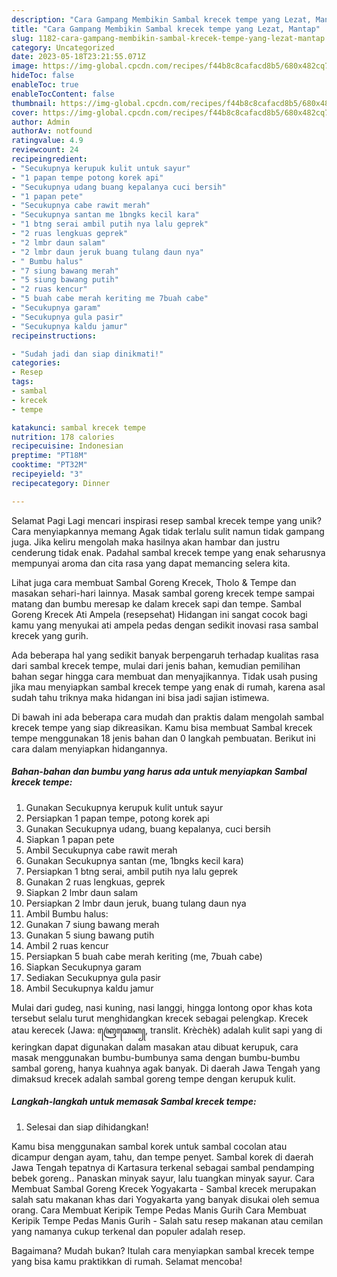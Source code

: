 ```yaml
---
description: "Cara Gampang Membikin Sambal krecek tempe yang Lezat, Mantap"
title: "Cara Gampang Membikin Sambal krecek tempe yang Lezat, Mantap"
slug: 1182-cara-gampang-membikin-sambal-krecek-tempe-yang-lezat-mantap
category: Uncategorized
date: 2023-05-18T23:21:55.071Z
image: https://img-global.cpcdn.com/recipes/f44b8c8cafacd8b5/680x482cq70/sambal-krecek-tempe-foto-resep-utama.jpg
hideToc: false
enableToc: true
enableTocContent: false
thumbnail: https://img-global.cpcdn.com/recipes/f44b8c8cafacd8b5/680x482cq70/sambal-krecek-tempe-foto-resep-utama.jpg
cover: https://img-global.cpcdn.com/recipes/f44b8c8cafacd8b5/680x482cq70/sambal-krecek-tempe-foto-resep-utama.jpg
author: Admin
authorAv: notfound
ratingvalue: 4.9
reviewcount: 24
recipeingredient:
- "Secukupnya kerupuk kulit untuk sayur"
- "1 papan tempe potong korek api"
- "Secukupnya udang buang kepalanya cuci bersih"
- "1 papan pete"
- "Secukupnya cabe rawit merah"
- "Secukupnya santan me 1bngks kecil kara"
- "1 btng serai ambil putih nya lalu geprek"
- "2 ruas lengkuas geprek"
- "2 lmbr daun salam"
- "2 lmbr daun jeruk buang tulang daun nya"
- " Bumbu halus"
- "7 siung bawang merah"
- "5 siung bawang putih"
- "2 ruas kencur"
- "5 buah cabe merah keriting me 7buah cabe"
- "Secukupnya garam"
- "Secukupnya gula pasir"
- "Secukupnya kaldu jamur"
recipeinstructions:

- "Sudah jadi dan siap dinikmati!"
categories:
- Resep
tags:
- sambal
- krecek
- tempe

katakunci: sambal krecek tempe 
nutrition: 178 calories
recipecuisine: Indonesian
preptime: "PT18M"
cooktime: "PT32M"
recipeyield: "3"
recipecategory: Dinner

---
```



Selamat Pagi Lagi mencari inspirasi resep sambal krecek tempe yang unik? Cara menyiapkannya memang Agak tidak terlalu sulit namun tidak gampang juga. Jika keliru mengolah maka hasilnya akan hambar dan justru cenderung tidak enak. Padahal sambal krecek tempe yang enak seharusnya mempunyai aroma dan cita rasa yang dapat memancing selera kita.


Lihat juga cara membuat Sambal Goreng Krecek, Tholo &amp; Tempe dan masakan sehari-hari lainnya. Masak sambal goreng krecek tempe sampai matang dan bumbu meresap ke dalam krecek sapi dan tempe. Sambal Goreng Krecek Ati Ampela (resepsehat) Hidangan ini sangat cocok bagi kamu yang menyukai ati ampela pedas dengan sedikit inovasi rasa sambal krecek yang gurih.

Ada beberapa hal yang sedikit banyak berpengaruh terhadap kualitas rasa dari sambal krecek tempe, mulai dari jenis bahan, kemudian pemilihan bahan segar hingga cara membuat dan menyajikannya. Tidak usah pusing jika mau menyiapkan sambal krecek tempe yang enak di rumah, karena asal sudah tahu triknya maka hidangan ini bisa jadi sajian istimewa.


Di bawah ini ada beberapa cara mudah dan praktis dalam mengolah sambal krecek tempe yang siap dikreasikan. Kamu bisa membuat Sambal krecek tempe menggunakan 18 jenis bahan dan 0 langkah pembuatan. Berikut ini cara dalam menyiapkan hidangannya.

<!--inarticleads1-->

##### Bahan-bahan dan bumbu yang harus ada untuk menyiapkan Sambal krecek tempe:

1. Gunakan Secukupnya kerupuk kulit untuk sayur
1. Persiapkan 1 papan tempe, potong korek api
1. Gunakan Secukupnya udang, buang kepalanya, cuci bersih
1. Siapkan 1 papan pete
1. Ambil Secukupnya cabe rawit merah
1. Gunakan Secukupnya santan (me, 1bngks kecil kara)
1. Persiapkan 1 btng serai, ambil putih nya lalu geprek
1. Gunakan 2 ruas lengkuas, geprek
1. Siapkan 2 lmbr daun salam
1. Persiapkan 2 lmbr daun jeruk, buang tulang daun nya
1. Ambil  Bumbu halus:
1. Gunakan 7 siung bawang merah
1. Gunakan 5 siung bawang putih
1. Ambil 2 ruas kencur
1. Persiapkan 5 buah cabe merah keriting (me, 7buah cabe)
1. Siapkan Secukupnya garam
1. Sediakan Secukupnya gula pasir
1. Ambil Secukupnya kaldu jamur


Mulai dari gudeg, nasi kuning, nasi langgi, hingga lontong opor khas kota tersebut selalu turut menghidangkan krecek sebagai pelengkap. Krecek atau kerecek (Jawa: ꦏꦿꦺꦕꦺꦏ꧀, translit. Krèchèk) adalah kulit sapi yang di keringkan dapat digunakan dalam masakan atau dibuat kerupuk, cara masak menggunakan bumbu-bumbunya sama dengan bumbu-bumbu sambal goreng, hanya kuahnya agak banyak. Di daerah Jawa Tengah yang dimaksud krecek adalah sambal goreng tempe dengan kerupuk kulit. 

<!--inarticleads2-->

##### Langkah-langkah untuk memasak Sambal krecek tempe:


1. Selesai dan siap dihidangkan!

Kamu bisa menggunakan sambal korek untuk sambal cocolan atau dicampur dengan ayam, tahu, dan tempe penyet. Sambal korek di daerah Jawa Tengah tepatnya di Kartasura terkenal sebagai sambal pendamping bebek goreng.. Panaskan minyak sayur, lalu tuangkan minyak sayur. Cara Membuat Sambal Goreng Krecek Yogyakarta - Sambal krecek merupakan salah satu makanan khas dari Yogyakarta yang banyak disukai oleh semua orang. Cara Membuat Keripik Tempe Pedas Manis Gurih Cara Membuat Keripik Tempe Pedas Manis Gurih - Salah satu resep makanan atau cemilan yang namanya cukup terkenal dan populer adalah resep. 

Bagaimana? Mudah bukan? Itulah cara menyiapkan sambal krecek tempe yang bisa kamu praktikkan di rumah. Selamat mencoba!
